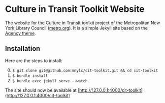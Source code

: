# Culture in Transit Toolkit Website

The website for the Culture in Transit toolkit project of the Metropolitan New York Library Council ([metro.org](http://metro.org)). It is a simple Jekyll site based on the [Agency theme](https://github.com/y7kim/agency-jekyll-theme).

## Installation

Here are the steps to install:

0. `$ git clone git@github.com:mnylc/cit-toolkit.git && cd cit-toolkit`
0. `$ bundle install`
0. `$ bundle exec jekyll serve --watch`

The site should now be available at [http://127.0.0.1:4000/cit-toolkit](http://127.0.0.1:4000/cit-toolkit)
